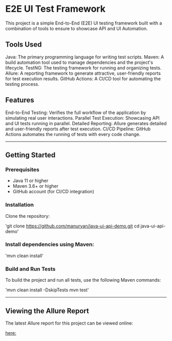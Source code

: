 # **E2E UI Test Framework**
This project is a simple End-to-End (E2E) UI testing framework built with a combination of tools to ensure to showcase API and UI Automation.

## **Tools Used**
Java: The primary programming language for writing test scripts.
Maven: A build automation tool used to manage dependencies and the project's lifecycle.
TestNG: The testing framework for running and organizing tests.
Allure: A reporting framework to generate attractive, user-friendly reports for test execution results.
GitHub Actions: A CI/CD tool for automating the testing process.

## **Features**
End-to-End Testing: Verifies the full workflow of the application by simulating real user interactions.
Parallel Test Execution: Showcasing API and UI tests running in parallel.
Detailed Reporting: Allure generates detailed and user-friendly reports after test execution.
CI/CD Pipeline: GitHub Actions automates the running of tests with every code change.

---

## **Getting Started**

### **Prerequisites**

- Java 11 or higher
- Maven 3.6+ or higher
- GitHub account (for CI/CD integration)

### **Installation**
Clone the repository:

'git clone https://github.com/manuryan/java-ui-api-demo.git
cd java-ui-api-demo'

### **Install dependencies using Maven:**

'mvn clean install'

### **Build and Run Tests**
To build the project and run all tests, use the following Maven commands:

'mvn clean install -DskipTests
mvn test'

---

## **Viewing the Allure Report**

The latest Allure report for this project can be viewed online:

[here:](https://manuryan.github.io/java-ui-api-demo)
